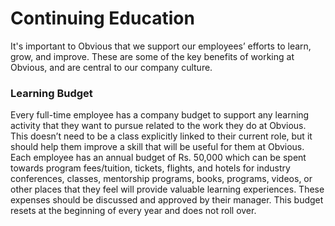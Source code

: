# Continuing Education

It's important to Obvious that we support our employees’ efforts to learn, grow, and improve. These are some of the key benefits of working at Obvious, and are central to our company culture.

### Learning Budget

Every full-time employee has a company budget to support any learning activity that they want to pursue related to the work they do at Obvious. This doesn’t need to be a class explicitly linked to their current role, but it should help them improve a skill that will be useful for them at Obvious. Each employee has an annual budget of Rs. 50,000 which can be spent towards program fees/tuition, tickets, flights, and hotels for industry conferences, classes, mentorship programs, books, programs, videos, or other places that they feel will provide valuable learning experiences. These expenses should be discussed and approved by their manager. This budget resets at the beginning of every year and does not roll over.

